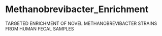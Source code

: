 # Methanobrevibacter_Enrichment
TARGETED ENRICHMENT OF NOVEL METHANOBREVIBACTER STRAINS FROM HUMAN FECAL SAMPLES
